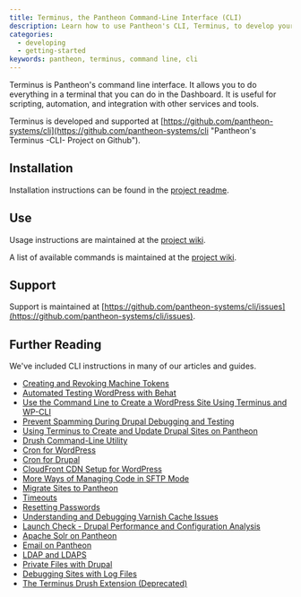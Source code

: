 ```yaml
---
title: Terminus, the Pantheon Command-Line Interface (CLI)
description: Learn how to use Pantheon's CLI, Terminus, to develop your sites from the command line.
categories:
  - developing
  - getting-started
keywords: pantheon, terminus, command line, cli
---
```

Terminus is Pantheon's command line interface. It allows you to do everything in a terminal that you can do in the Dashboard. It is useful for scripting, automation, and integration with other services and tools.

Terminus is developed and supported at [https://github.com/pantheon-systems/cli](https://github.com/pantheon-systems/cli "Pantheon's Terminus -CLI- Project on Github").

## Installation
Installation instructions can be found in the [project readme](https://github.com/pantheon-systems/cli#installation "Pantheon CLI readme, installation page on Github").

## Use
Usage instructions are maintained at the [project wiki](https://github.com/pantheon-systems/cli/wiki/Usage "Pantheon CLI wiki, usage page on Github").

A list of available commands is maintained at the [project wiki](https://github.com/pantheon-systems/cli/wiki/Available-Commands "Pantheon CLI wiki, commands page on Github").

## Support
Support is maintained at [https://github.com/pantheon-systems/cli/issues](https://github.com/pantheon-systems/cli/issues).

## Further Reading
We've included CLI instructions in many of our articles and guides.

- [Creating and Revoking Machine Tokens](/docs/cli/machine-tokens/)
- [Automated Testing WordPress with Behat](/guides/automated-testing-wordpress-behat/)
- [Use the Command Line to Create a WordPress Site Using Terminus and WP-CLI](/guides/create-a-wordpress-site-from-the-commandline-with-terminus-and-wp-cli/)
- [Prevent Spamming During Drupal Debugging and Testing](/guides/rerouting-outbound-email/)
- [Using Terminus to Create and Update Drupal Sites on Pantheon](/guides/terminus-drupal-site-management/)
- [Drush Command-Line Utility](/docs/drupal-drush-command-line-utility/)
- [Cron for WordPress](/docs/cron-for-wordpress/)
- [Cron for Drupal](/docs//cron/)
- [CloudFront CDN Setup for WordPress](/docs/cloudFront-setup-for-wordpress/)
- [More Ways of Managing Code in SFTP Mode](/docs/more-ways-of-managing-code-in-sftp-mode/)
- [Migrate Sites to Pantheon](/docs/)
- [Timeouts](/docs/timeouts/)
- [Resetting Passwords](/docs/resetting-passwords/)
- [Understanding and Debugging Varnish Cache Issues](/docs/debugging-cache/)
- [Launch Check - Drupal Performance and Configuration Analysis](/docs//launch-check-drupal-performance-and-configuration-analysis/)
- [Apache Solr on Pantheon](/docs/apache-solr)
- [Email on Pantheon](/docs/email)
- [LDAP and LDAPS](/docs/ldap-and-ldaps)
- [Private Files with Drupal](/docs/private-files)
- [Debugging Sites with Log Files](/docs/debugging-sites-with-log-files)
- [The Terminus Drush Extension (Deprecated)](/docs/terminus-the-pantheon-command-line-interface/)
